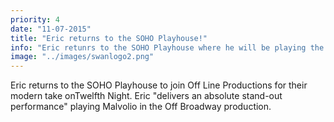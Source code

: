 ```yaml
---
priority: 4
date: "11-07-2015"
title: "Eric returns to the SOHO Playhouse!"
info: "Eric retunrs to the SOHO Playhouse where he will be playing the role of Puck in A Midsummber Night's Dream"
image: "../images/swanlogo2.png"
---
```


Eric returns to the SOHO Playhouse to join Off Line Productions for their modern take onTwelfth Night. Eric "delivers an absolute stand-out performance" playing Malvolio in the Off Broadway production.